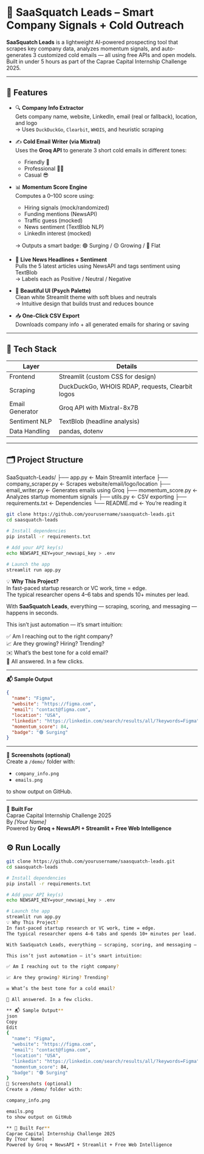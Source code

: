 # 🦄 SaaSquatch Leads – Smart Company Signals + Cold Outreach

**SaaSquatch Leads** is a lightweight AI-powered prospecting tool that scrapes key company data, analyzes momentum signals, and auto-generates 3 customized cold emails — all using free APIs and open models. Built in under 5 hours as part of the Caprae Capital Internship Challenge 2025.

---

## 🚀 Features

- 🔍 **Company Info Extractor**  
  Gets company name, website, LinkedIn, email (real or fallback), location, and logo  
  → Uses `DuckDuckGo`, `Clearbit`, `WHOIS`, and heuristic scraping

- ✍️ **Cold Email Writer (via Mixtral)**  
  Uses the **Groq API** to generate 3 short cold emails in different tones:  
  - Friendly 🤝  
  - Professional 🧑‍💼  
  - Casual 😎

- 📊 **Momentum Score Engine**  
  Computes a 0–100 score using:  
  - Hiring signals (mock/randomized)  
  - Funding mentions (NewsAPI)  
  - Traffic guess (mocked)  
  - News sentiment (TextBlob NLP)  
  - LinkedIn interest (mocked)

  → Outputs a smart badge: 🟢 Surging / 🟡 Growing / 🔴 Flat

- 📰 **Live News Headlines + Sentiment**  
  Pulls the 5 latest articles using NewsAPI and tags sentiment using TextBlob  
  → Labels each as Positive / Neutral / Negative

- 💅 **Beautiful UI (Psych Palette)**  
  Clean white Streamlit theme with soft blues and neutrals  
  → Intuitive design that builds trust and reduces bounce

- 📥 **One-Click CSV Export**  
  Downloads company info + all generated emails for sharing or saving

---

## 🧠 Tech Stack

| Layer           | Details                                           |
|------------------|----------------------------------------------------|
| Frontend         | Streamlit (custom CSS for design)                  |
| Scraping         | DuckDuckGo, WHOIS RDAP, requests, Clearbit logos   |
| Email Generator  | Groq API with Mixtral-8x7B                         |
| Sentiment NLP    | TextBlob (headline analysis)                       |
| Data Handling    | pandas, dotenv                                     |

---

## 🗂 Project Structure



SaaSquatch-Leads/
├── app.py ← Main Streamlit interface
├── company_scraper.py ← Scrapes website/email/logo/location
├── email_writer.py ← Generates emails using Groq
├── momentum_score.py ← Analyzes startup momentum signals
├── utils.py ← CSV exporting
├── requirements.txt ← Dependencies
└── README.md ← You’re reading it


```bash
git clone https://github.com/yourusername/saasquatch-leads.git
cd saasquatch-leads

# Install dependencies
pip install -r requirements.txt

# Add your API key(s)
echo NEWSAPI_KEY=your_newsapi_key > .env

# Launch the app
streamlit run app.py
```

💡 **Why This Project?**  
In fast-paced startup research or VC work, time = edge.  
The typical researcher opens 4–6 tabs and spends 10+ minutes per lead.

With **SaaSquatch Leads**, everything — scraping, scoring, and messaging — happens in seconds.

This isn’t just automation — it’s smart intuition:

✅ Am I reaching out to the right company?  
📈 Are they growing? Hiring? Trending?  
✉️ What’s the best tone for a cold email?  
🧠 All answered. In a few clicks.

---

**📬 Sample Output**  
```json
{
  "name": "Figma",
  "website": "https://figma.com",
  "email": "contact@figma.com",
  "location": "USA",
  "linkedin": "https://linkedin.com/search/results/all/?keywords=Figma",
  "momentum_score": 84,
  "badge": "🟢 Surging"
}
```

---

📸 **Screenshots (optional)**  
Create a `/demo/` folder with:

- `company_info.png`  
- `emails.png`  

to show output on GitHub.

---

🙌 **Built For**  
Caprae Capital Internship Challenge 2025  
By _[Your Name]_  
Powered by **Groq + NewsAPI + Streamlit + Free Web Intelligence**

## ⚙️ Run Locally

```bash
git clone https://github.com/yourusername/saasquatch-leads.git
cd saasquatch-leads

# Install dependencies
pip install -r requirements.txt

# Add your API key(s)
echo NEWSAPI_KEY=your_newsapi_key > .env

# Launch the app
streamlit run app.py
💡 Why This Project?
In fast-paced startup research or VC work, time = edge.
The typical researcher opens 4–6 tabs and spends 10+ minutes per lead.

With SaaSquatch Leads, everything — scraping, scoring, and messaging — happens in seconds.

This isn’t just automation — it’s smart intuition:

✅ Am I reaching out to the right company?

📈 Are they growing? Hiring? Trending?

✉️ What’s the best tone for a cold email?

🧠 All answered. In a few clicks.

** 📬 Sample Output** 
json
Copy
Edit
{
  "name": "Figma",
  "website": "https://figma.com",
  "email": "contact@figma.com",
  "location": "USA",
  "linkedin": "https://linkedin.com/search/results/all/?keywords=Figma",
  "momentum_score": 84,
  "badge": "🟢 Surging"
}
📸 Screenshots (optional)
Create a /demo/ folder with:

company_info.png

emails.png
to show output on GitHub

** 🙌 Built For** 
Caprae Capital Internship Challenge 2025
By [Your Name]
Powered by Groq + NewsAPI + Streamlit + Free Web Intelligence
